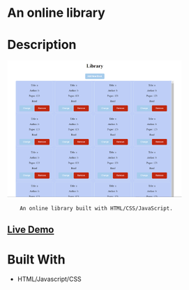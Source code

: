 # An online library

# Description

[<img alt="" width="400px" src="images/example.png" />](https://samgliu.github.io/THO-library/)

        An online library built with HTML/CSS/JavaScript.

[<h2>Live Demo</h2>](https://samgliu.github.io/THO-library/)

# Built With

-   HTML/Javascript/CSS
